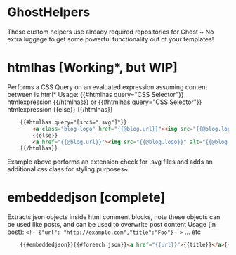 # GhostHelpers

These custom helpers use already required repositories for Ghost ~ No extra luggage to get some powerful functionality out of your templates!

# htmlhas [Working*, but WIP]
Performs a CSS Query on an evaluated expression assuming content between is html*
Usage: {{#htmlhas query="CSS Selector"}} htmlexpression {{/htmlhas}} or {{#htmlhas query="CSS Selector"}} htmlexpression {{else}}  {{/htmlhas}}
```html
	{{#htmlhas query="[src$=".svg"]"}}
		<a class="blog-logo" href="{{@blog.url}}"><img src="{{@blog.logo}}" alt="{{@blog.title}}" /></a>
		{{else}}
		<a href="{{@blog.url}}"><img src="{{@blog.logo}}" alt="{{@blog.title}}" /></a>
	{{/htmlhas}}
```
Example above performs an extension check for .svg files and adds an additional css class for styling purposes~

# embeddedjson [complete]
Extracts json objects inside html comment blocks, note these objects can be used like posts, and can be used to overwrite post content
Usage (in post): `<!--{"url": "http://example.com","title":"Foo"}-->` ... etc
```html
	{{#embeddedjson}}{{#foreach json}}<a href="{{url}}">{{title}}</a>{{/foreach}}{{else}}...{{/embeddedjson}}
```
